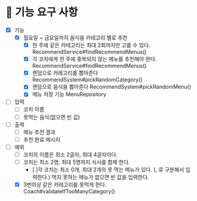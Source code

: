 # 📝 기능 요구 사항

- [x] 기능
    - [x] 월요일 ~ 금요일까지 음식을 카테고리 별로 추천
        - [x] 한 주에 같은 카테고리는 최대 2회까지만 고를 수 있다. RecommendService#findRecommendMenus()
        - [x] 각 코치에게 한 주에 중복되지 않는 메뉴를 추천해야 한다. RecommendService#findRecommendMenus()
        - [x] 랜덤으로 카레고리를 뽑아준다 RecommendSystem#pickRandomCategory()
        - [x] 랜덤으로 음식을 뽑아준다 RecommendSystem#pickRandomMenu()
        - [x] 메뉴 저장 기능 MenuRepository

- [ ] 입력
    - [ ] 코치 이름
    - [ ] 못먹는 음식(없으면 빈 값)

- [ ] 출력
    - [ ] 메뉴 추천 결과
    - [ ] 추천 완료 메시지

- [ ] 예외
    - [ ] 코치의 이름은 최소 2글자, 최대 4글자이다.
    - [ ] 코치는 최소 2명, 최대 5명까지 식사를 함께 한다.
      - [ ]각 코치는 최소 0개, 최대 2개의 못 먹는 메뉴가 있다. (, 로 구분해서 입력한다.)
      먹지 못하는 메뉴가 없으면 빈 값을 입력한다.
    - [x] 3번이상 같은 카테고리를 못먹게 한다. Coach#validateIfTooManyCategory()